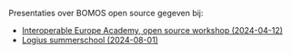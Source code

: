 Presentaties over BOMOS open source gegeven bij:
* [Interoperable Europe Academy, open source workshop (2024-04-12)](Open%20standards%20and%20open%20source.odp)
* [Logius summerschool (2024-08-01)](Summerschool2024.odp)
